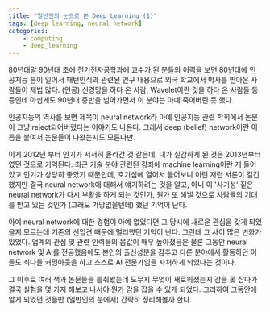 ```yaml
---
title: "일반인의 눈으로 본 Deep Learning (1)"
tags: [deep learning, neural network]
categories:
    - computing
    - deep_learning
---
```


80년대말 90년대 초에 전기전자공학과에 교수가 된 분들의 이력을 보면 80년대에 인공지능 붐이 일어서 패턴인식과 관련된 연구 내용으로 외국 학교에서 박사를 받아온 사람들이 제법 많다. (인공) 신경망을 하다 온 사람, Wavelet이란 것을 하다 온 사람들 등등인데 아쉽게도 90년대 중반을 넘어가면서 이 분야는 아예 죽어버린 듯 했다. 

인공지능의 역사를 보면 제목이 neural network라 아예 인공지능 관련 학회에서 논문이 그냥 reject되어버렸다는 이야기도 나온다. 그래서 deep (belief) network이란 이름을 붙여서 논문들이 나왔는지도 모른다만. 

이게 2012년 부터 인기가 서서히 올라간 것 같은데, 내가 실감하게 된 것은 2013년부터였던 것으로 기억된다. 최근 기술 분야 관련된 강좌에 machine learning이란 게 들어있고 인기가 상당히 좋았기 때문인데, 호기심에 열어서 들어보니 이런 저런 서론이 길긴 했지만 결국 neural network에 대해서 얘기하려는 것을 알고, 아니 이 '사기성' 짙은 neural network가 다시 부활을 하게 되는 것인가, 뭔가 또 해낼 것으로 사람들의 기대를 받고 있는 것인가 (그래도 가망없을텐데) 했던 기억이 난다.

아예 neural network에 대한 경험이 아예 없었다면 그 당시에 새로운 관심을 갖게 되었을지 모르는데 기존의 선입견 때문에 멀리했던 기억이 난다. 그런데 그 사이 많은 변화가 있었다. 업계의 관심 및 관련 인력들의 몸값이 매우 높아졌음은 물론 그동안 neural network 및 AI를 전공했음에도 본인의 출신성분을 감추고 다른 분야에서 활동하던 이들도 죄다들 커밍아웃을 하고 스스로 AI 전문가임을 자처하게 되었다는 것이다.

그 이후로 여러 책과 논문들을 틀춰봤는데 도무지 무엇이 새로워졌는지 감을 못 잡다가 결국 실험을 몇 가지 해보고 나서야 뭔가 감을 잡을 수 있게 되었다. 그리하여 그동안에 알게 되었던 것들만 (일반인의 눈에서) 간략히 정리해볼까 한다.


